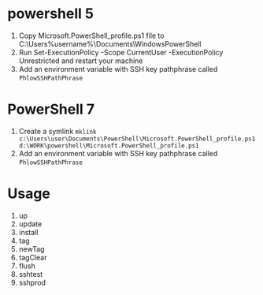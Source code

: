 # powershell 5
1. Copy Microsoft.PowerShell_profile.ps1 file to C:\Users\%username%\Documents\WindowsPowerShell
2. Run Set-ExecutionPolicy -Scope CurrentUser -ExecutionPolicy Unrestricted and restart your machine
3. Add an environment variable with SSH key pathphrase called `PhlowSSHPathPhrase`

# PowerShell 7
1. Create a symlink `mklink c:\Users\user\Documents\PowerShell\Microsoft.PowerShell_profile.ps1 d:\WORK\powershell\Microsoft.PowerShell_profile.ps1`
2. Add an environment variable with SSH key pathphrase called `PhlowSSHPathPhrase`

# Usage
1. up
2. update
3. install
4. tag
5. newTag
6. tagClear
7. flush
8. sshtest
9. sshprod